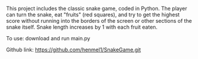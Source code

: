 This project includes the classic snake game, coded in Python. The player can turn the snake, eat "fruits" (red squares), and try to get the highest score without running into the borders of the screen or other sections of the snake itself. Snake length increases by 1 with each fruit eaten.

To use: download and run main.py

Github link: https://github.com/henmel1/SnakeGame.git
